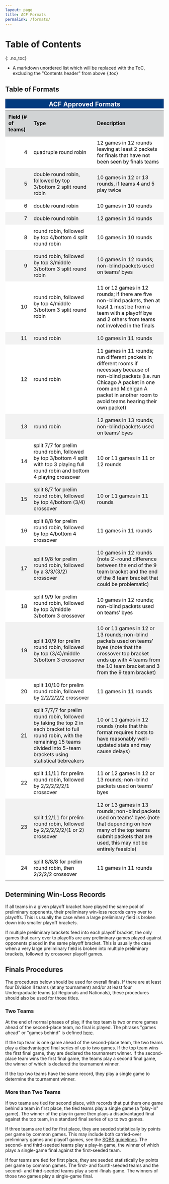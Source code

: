 ```yaml
---
layout: page
title: ACF Formats
permalink: /formats/
---
```

# Table of Contents
{: .no_toc}
* A markdown unordered list which will be replaced with the ToC, excluding the "Contents header" from above
{:toc}

## Table of Formats
<table style="font-family:-apple-system, BlinkMacSystemFont, 'Segoe UI', Roboto, Oxygen, Ubuntu, Cantarell, 'Helvetica Neue', 'Fira Sans', 'Droid Sans', Arial, sans-serif;display:table;border-collapse:collapse;margin-left:auto;margin-right:auto;color:#000000;font-size:16px;background-color:#FFFFFF;width:auto;border-top-style:solid;border-top-width:2px;border-top-color:#A8A8A8;">
<thead>
<tr>
<th colspan='3' style="background-color:#FFFFFF;border-bottom-color:#FFFFFF;color:#000000;font-size:125%;padding-top:4px;padding-bottom:1px;border-bottom-width:0;text-align:center;font-weight:normal;background-color:#023B7F;color:white;font-weight:bolder;">ACF Approved Formats</th>
</tr>
<tr>
<th colspan='3' style="background-color:#FFFFFF;border-bottom-color:#FFFFFF;color:#000000;font-size:85%;padding-top:1px;padding-bottom:4px;border-top-color:#FFFFFF;border-top-width:0;border-bottom-style:solid;border-bottom-width:2px;border-bottom-color:#A8A8A8;text-align:center;font-weight:normal;" ></th>
</tr>
</thead>
<tr>
<th style="color:#000000;background-color:#FFFFFF;font-size:16px;font-weight:initial;vertical-align:middle;padding:10px;margin:10px;background-color:#d1d3d4;text-align:left;font-weight:bold;">Field (# of teams)</th>
<th style="color:#000000;background-color:#FFFFFF;font-size:16px;font-weight:initial;vertical-align:middle;padding:10px;margin:10px;background-color:#d1d3d4;text-align:left;font-weight:bold;">Type</th>
<th style="color:#000000;background-color:#FFFFFF;font-size:16px;font-weight:initial;vertical-align:middle;padding:10px;margin:10px;background-color:#d1d3d4;text-align:left;font-weight:bold;">Description</th>
</tr>
<tbody style="border-top-style:solid;border-top-width:2px;border-top-color:#A8A8A8;border-bottom-style:solid;border-bottom-width:2px;border-bottom-color:#A8A8A8;">
<tr>
<td style="padding:10px;margin:10px;vertical-align:middle;text-align:right;font-variant-numeric:tabular-nums;">4</td>
<td style="padding:10px;margin:10px;vertical-align:middle;text-align:left;">quadruple round robin</td>
<td style="padding:10px;margin:10px;vertical-align:middle;text-align:left;">12 games in 12 rounds leaving at least 2 packets for finals that have not been seen by finals teams</td>
</tr>
<tr>
<td style="background-color:#f2f2f2;padding:10px;margin:10px;vertical-align:middle;text-align:right;font-variant-numeric:tabular-nums;">5</td>
<td style="background-color:#f2f2f2;padding:10px;margin:10px;vertical-align:middle;text-align:left;">double round robin, followed by top 3/bottom 2 split round robin</td>
<td style="background-color:#f2f2f2;padding:10px;margin:10px;vertical-align:middle;text-align:left;">10 games in 12 or 13 rounds, if teams 4 and 5 play twice</td>
</tr>
<tr>
<td style="padding:10px;margin:10px;vertical-align:middle;text-align:right;font-variant-numeric:tabular-nums;">6</td>
<td style="padding:10px;margin:10px;vertical-align:middle;text-align:left;">double round robin</td>
<td style="padding:10px;margin:10px;vertical-align:middle;text-align:left;">10 games in 10 rounds</td>
</tr>
<tr>
<td style="background-color:#f2f2f2;padding:10px;margin:10px;vertical-align:middle;text-align:right;font-variant-numeric:tabular-nums;">7</td>
<td style="background-color:#f2f2f2;padding:10px;margin:10px;vertical-align:middle;text-align:left;">double round robin</td>
<td style="background-color:#f2f2f2;padding:10px;margin:10px;vertical-align:middle;text-align:left;">12 games in 14 rounds</td>
</tr>
<tr>
<td style="padding:10px;margin:10px;vertical-align:middle;text-align:right;font-variant-numeric:tabular-nums;">8</td>
<td style="padding:10px;margin:10px;vertical-align:middle;text-align:left;">round robin, followed by top 4/bottom 4 split round robin</td>
<td style="padding:10px;margin:10px;vertical-align:middle;text-align:left;">10 games in 10 rounds</td>
</tr>
<tr>
<td style="background-color:#f2f2f2;padding:10px;margin:10px;vertical-align:middle;text-align:right;font-variant-numeric:tabular-nums;">9</td>
<td style="background-color:#f2f2f2;padding:10px;margin:10px;vertical-align:middle;text-align:left;">round robin, followed by top 3/middle 3/bottom 3 split round robin</td>
<td style="background-color:#f2f2f2;padding:10px;margin:10px;vertical-align:middle;text-align:left;">10 games in 12 rounds; non-blind packets used on teams’ byes</td>
</tr>
<tr>
<td style="padding:10px;margin:10px;vertical-align:middle;text-align:right;font-variant-numeric:tabular-nums;">10</td>
<td style="padding:10px;margin:10px;vertical-align:middle;text-align:left;">round robin, followed by top 4/middle 3/bottom 3 split round robin</td>
<td style="padding:10px;margin:10px;vertical-align:middle;text-align:left;">11 or 12 games in 12 rounds; if there are five non-blind packets, then at least 1 must be from a team with a playoff bye and 2 others from teams not involved in the finals</td>
</tr>
<tr>
<td style="background-color:#f2f2f2;padding:10px;margin:10px;vertical-align:middle;text-align:right;font-variant-numeric:tabular-nums;">11</td>
<td style="background-color:#f2f2f2;padding:10px;margin:10px;vertical-align:middle;text-align:left;">round robin</td>
<td style="background-color:#f2f2f2;padding:10px;margin:10px;vertical-align:middle;text-align:left;">10 games in 11 rounds</td>
</tr>
<tr>
<td style="padding:10px;margin:10px;vertical-align:middle;text-align:right;font-variant-numeric:tabular-nums;">12</td>
<td style="padding:10px;margin:10px;vertical-align:middle;text-align:left;">round robin</td>
<td style="padding:10px;margin:10px;vertical-align:middle;text-align:left;">11 games in 11 rounds; run different packets in different rooms if necessary because of non-blind packets (i.e. run Chicago A packet in one room and Michigan A packet in another room to avoid teams hearing their own packet)</td>
</tr>
<tr>
<td style="background-color:#f2f2f2;padding:10px;margin:10px;vertical-align:middle;text-align:right;font-variant-numeric:tabular-nums;">13</td>
<td style="background-color:#f2f2f2;padding:10px;margin:10px;vertical-align:middle;text-align:left;">round robin</td>
<td style="background-color:#f2f2f2;padding:10px;margin:10px;vertical-align:middle;text-align:left;">12 games in 13 rounds; non-blind packets used on teams’ byes</td>
</tr>
<tr>
<td style="padding:10px;margin:10px;vertical-align:middle;text-align:right;font-variant-numeric:tabular-nums;">14</td>
<td style="padding:10px;margin:10px;vertical-align:middle;text-align:left;">split 7/7 for prelim round robin, followed by top 3/bottom 4 split with top 3 playing full round robin and bottom 4 playing crossover</td>
<td style="padding:10px;margin:10px;vertical-align:middle;text-align:left;">10 or 11 games in 11 or 12 rounds</td>
</tr>
<tr>
<td style="background-color:#f2f2f2;padding:10px;margin:10px;vertical-align:middle;text-align:right;font-variant-numeric:tabular-nums;">15</td>
<td style="background-color:#f2f2f2;padding:10px;margin:10px;vertical-align:middle;text-align:left;">split 8/7 for prelim round robin, followed by top 4/bottom (3/4) crossover</td>
<td style="background-color:#f2f2f2;padding:10px;margin:10px;vertical-align:middle;text-align:left;">10 or 11 games in 11 rounds</td>
</tr>
<tr>
<td style="padding:10px;margin:10px;vertical-align:middle;text-align:right;font-variant-numeric:tabular-nums;">16</td>
<td style="padding:10px;margin:10px;vertical-align:middle;text-align:left;">split 8/8 for prelim round robin, followed by top 4/bottom 4 crossover</td>
<td style="padding:10px;margin:10px;vertical-align:middle;text-align:left;">11 games in 11 rounds</td>
</tr>
<tr>
<td style="background-color:#f2f2f2;padding:10px;margin:10px;vertical-align:middle;text-align:right;font-variant-numeric:tabular-nums;">17</td>
<td style="background-color:#f2f2f2;padding:10px;margin:10px;vertical-align:middle;text-align:left;">split 9/8 for prelim round robin, followed by a 3/3/(3/2) crossover</td>
<td style="background-color:#f2f2f2;padding:10px;margin:10px;vertical-align:middle;text-align:left;">10 games in 12 rounds (note 2-round difference between the end of the 9 team bracket and the end of the 8 team bracket that could be problematic)</td>
</tr>
<tr>
<td style="padding:10px;margin:10px;vertical-align:middle;text-align:right;font-variant-numeric:tabular-nums;">18</td>
<td style="padding:10px;margin:10px;vertical-align:middle;text-align:left;">split 9/9 for prelim round robin, followed by top 3/middle 3/bottom 3 crossover</td>
<td style="padding:10px;margin:10px;vertical-align:middle;text-align:left;">10 games in 12 rounds; non-blind packets used on teams’ byes</td>
</tr>
<tr>
<td style="background-color:#f2f2f2;padding:10px;margin:10px;vertical-align:middle;text-align:right;font-variant-numeric:tabular-nums;">19</td>
<td style="background-color:#f2f2f2;padding:10px;margin:10px;vertical-align:middle;text-align:left;">split 10/9 for prelim round robin, followed by top (3/4)/middle 3/bottom 3 crossover</td>
<td style="background-color:#f2f2f2;padding:10px;margin:10px;vertical-align:middle;text-align:left;">10 or 11 games in 12 or 13 rounds; non-blind packets used on teams’ byes (note that the crossover top bracket ends up with 4 teams from the 10 team bracket and 3 from the 9 team bracket)</td>
</tr>
<tr>
<td style="padding:10px;margin:10px;vertical-align:middle;text-align:right;font-variant-numeric:tabular-nums;">20</td>
<td style="padding:10px;margin:10px;vertical-align:middle;text-align:left;">split 10/10 for prelim round robin, followed by 2/2/2/2/2 crossover</td>
<td style="padding:10px;margin:10px;vertical-align:middle;text-align:left;">11 games in 11 rounds</td>
</tr>
<tr>
<td style="background-color:#f2f2f2;padding:10px;margin:10px;vertical-align:middle;text-align:right;font-variant-numeric:tabular-nums;">21</td>
<td style="background-color:#f2f2f2;padding:10px;margin:10px;vertical-align:middle;text-align:left;">split 7/7/7 for prelim round robin, followed by taking the top 2 in each bracket to full round robin, with the remaining 15 teams divided into 5-team brackets using statistical tiebreakers</td>
<td style="background-color:#f2f2f2;padding:10px;margin:10px;vertical-align:middle;text-align:left;">10 or 11 games in 12 rounds (note that this format requires hosts to have reasonably well-updated stats and may cause delays)</td>
</tr>
<tr>
<td style="padding:10px;margin:10px;vertical-align:middle;text-align:right;font-variant-numeric:tabular-nums;">22</td>
<td style="padding:10px;margin:10px;vertical-align:middle;text-align:left;">split 11/11 for prelim round robin, followed by 2/2/2/2/2/1 crossover</td>
<td style="padding:10px;margin:10px;vertical-align:middle;text-align:left;">11 or 12 games in 12 or 13 rounds; non-blind packets used on teams’ byes</td>
</tr>
<tr>
<td style="background-color:#f2f2f2;padding:10px;margin:10px;vertical-align:middle;text-align:right;font-variant-numeric:tabular-nums;">23</td>
<td style="background-color:#f2f2f2;padding:10px;margin:10px;vertical-align:middle;text-align:left;">split 12/11 for prelim round robin, followed by 2/2/2/2/2/(1 or 2) crossover</td>
<td style="background-color:#f2f2f2;padding:10px;margin:10px;vertical-align:middle;text-align:left;">12 or 13 games in 13 rounds; non-blind packets used on teams’ byes (note that depending on how many of the top teams submit packets that are used, this may not be entirely feasible)</td>
</tr>
<tr>
<td style="padding:10px;margin:10px;vertical-align:middle;text-align:right;font-variant-numeric:tabular-nums;">24</td>
<td style="padding:10px;margin:10px;vertical-align:middle;text-align:left;">split 8/8/8 for prelim round robin, then 2/2/2/2 crossover</td>
<td style="padding:10px;margin:10px;vertical-align:middle;text-align:left;">11 games in 11 rounds</td>
</tr>
</tbody>
</table>

## Determining Win-Loss Records
 
If all teams in a given playoff bracket have played the same pool of preliminary opponents, their preliminary win-loss records carry over to playoffs. This is usually the case when a large preliminary field is broken down into smaller playoff brackets.

If multiple preliminary brackets feed into each playoff bracket, the only games that carry over to playoffs are any preliminary games played against opponents placed in the same playoff bracket. This is usually the case when a very large preliminary field is broken into multiple preliminary brackets, followed by crossover playoff games.
 
## Finals Procedures
 
The procedures below should be used for overall finals. If there are at least four Division II teams (at any tournament) and/or at least four Undergraduate teams (at Regionals and Nationals), these procedures should also be used for those titles.
 
### Two Teams
 
At the end of normal phases of play, if the top team is two or more games ahead of the second-place team, no final is played. The phrases "games ahead" or "games behind" is defined [here](https://en.wikipedia.org/wiki/Games_behind).
 
If the top team is one game ahead of the second-place team, the two teams play a disadvantaged final series of up to two games. If the top team wins the first final game, they are declared the tournament winner. If the second-place team wins the first final game, the teams play a second final game, the winner of which is declared the tournament winner.
 
If the top two teams have the same record, they play a single game to determine the tournament winner.
 
### More than Two Teams
 
If two teams are tied for second place, with records that put them one game behind a team in first place, the tied teams play a single game (a "play-in" game). The winner of the play-in game then plays a disadvantaged final against the top team, in a standard final series of up to two games.
 
If three teams are tied for first place, they are seeded statistically by points per game by common games. This may include both carried-over preliminary games and playoff games, see the [SQBS guidelines](/sqbs-guide/). The second- and third-seeded teams play a play-in game, the winner of which plays a single-game final against the first-seeded team.

If four teams are tied for first place, they are seeded statistically by points per game by common games. The first- and fourth-seeded teams and the second- and third-seeded teams play a semi-finals game. The winners of those two games play a single-game final.